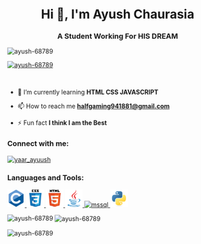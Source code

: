<h1 align="center">Hi 👋, I'm Ayush Chaurasia</h1>
<h3 align="center">A Student Working For HIS DREAM</h3>

<p align="left"> <img src="https://komarev.com/ghpvc/?username=ayush-68789&label=Views%20On%20Profile&color=b40e0e&style=plastic" alt="ayush-68789" /> </p>

<p align="left"> <a href="https://github.com/ryo-ma/github-profile-trophy"><img src="https://github-profile-trophy.vercel.app/?username=ayush-68789" alt="ayush-68789" /></a> </p>

<p align="left"> <a href="https://twitter.com/" target="blank"><img src="https://img.shields.io/twitter/follow/?logo=twitter&style=for-the-badge" alt="" /></a> </p>

- 🌱 I’m currently learning **HTML CSS JAVASCRIPT**

- 📫 How to reach me **halfgaming941881@gmail.com**

- ⚡ Fun fact **I think I am the Best**

<h3 align="left">Connect with me:</h3>
<p align="left">
<a href="https://instagram.com/yaar_ayuush" target="blank"><img align="center" src="https://raw.githubusercontent.com/rahuldkjain/github-profile-readme-generator/master/src/images/icons/Social/instagram.svg" alt="yaar_ayuush" height="30" width="40" /></a>
</p>

<h3 align="left">Languages and Tools:</h3>
<p align="left"> <a href="https://www.cprogramming.com/" target="_blank" rel="noreferrer"> <img src="https://raw.githubusercontent.com/devicons/devicon/master/icons/c/c-original.svg" alt="c" width="40" height="40"/> </a> <a href="https://www.w3schools.com/css/" target="_blank" rel="noreferrer"> <img src="https://raw.githubusercontent.com/devicons/devicon/master/icons/css3/css3-original-wordmark.svg" alt="css3" width="40" height="40"/> </a> <a href="https://www.w3.org/html/" target="_blank" rel="noreferrer"> <img src="https://raw.githubusercontent.com/devicons/devicon/master/icons/html5/html5-original-wordmark.svg" alt="html5" width="40" height="40"/> </a> <a href="https://www.java.com" target="_blank" rel="noreferrer"> <img src="https://raw.githubusercontent.com/devicons/devicon/master/icons/java/java-original.svg" alt="java" width="40" height="40"/> </a> <a href="https://www.microsoft.com/en-us/sql-server" target="_blank" rel="noreferrer"> <img src="https://www.svgrepo.com/show/303229/microsoft-sql-server-logo.svg" alt="mssql" width="40" height="40"/> </a> <a href="https://www.python.org" target="_blank" rel="noreferrer"> <img src="https://raw.githubusercontent.com/devicons/devicon/master/icons/python/python-original.svg" alt="python" width="40" height="40"/> </a> </p>

<p><img align="left" src="https://github-readme-stats.vercel.app/api/top-langs?username=ayush-68789&show_icons=true&locale=en&layout=compact" alt="ayush-68789" /></p>

<p>&nbsp;<img align="center" src="https://github-readme-stats.vercel.app/api?username=ayush-68789&show_icons=true&locale=en" alt="ayush-68789" /></p>

<p><img align="center" src="https://github-readme-streak-stats.herokuapp.com/?user=ayush-68789&" alt="ayush-68789" /></p>
